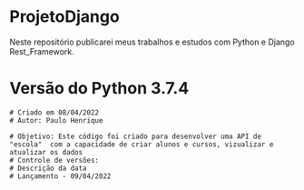 # ProjetoDjango

Neste repositório publicarei meus trabalhos e estudos com Python e Django Rest_Framework.
   
   # Versão do Python 3.7.4
    # Criado em 08/04/2022
    # Autor: Paulo Henrique

    # Objetivo: Este código foi criado para desenvolver uma API de "escola"  com a capacidade de criar alunos e cursos, vizualizar e atualizar os dados
    # Controle de versões:
    # Descrição da data
    # Lançamento - 09/04/2022
